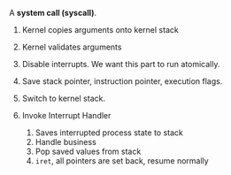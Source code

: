 A **system call (syscall)**.

1. Kernel copies arguments onto kernel stack
2. Kernel validates arguments



1. Disable interrupts. We want this part to run atomically.
2. Save stack pointer, instruction pointer, execution flags.
3. Switch to kernel stack.
4. Invoke Interrupt Handler
    1. Saves interrupted process state to stack
    2. Handle business
    3. Pop saved values from stack
    4. `iret`, all pointers are set back, resume normally